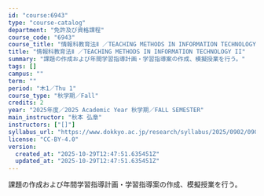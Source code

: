 ```yaml
---
id: "course:6943"
type: "course-catalog"
department: "免許及び資格課程"
course_code: "6943"
course_title: "情報科教育法Ⅱ ／TEACHING METHODS IN INFORMATION TECHNOLOGY II"
title: "情報科教育法Ⅱ ／TEACHING METHODS IN INFORMATION TECHNOLOGY II"
summary: "課題の作成および年間学習指導計画・学習指導案の作成、模擬授業を行う。"
tags: []
campus: ""
term: ""
period: "木1／Thu 1"
course_type: "秋学期／Fall"
credits: 2
year: "2025年度／2025 Academic Year 秋学期／FALL SEMESTER"
main_instructor: "秋本 弘章"
instructors: ["[]"]
syllabus_url: "https://www.dokkyo.ac.jp/research/syllabus/2025/0902/0902_06943_ja_JP.html"
license: "CC-BY-4.0"
version:
  created_at: "2025-10-29T12:47:51.635451Z"
  updated_at: "2025-10-29T12:47:51.635451Z"
---
```

課題の作成および年間学習指導計画・学習指導案の作成、模擬授業を行う。
